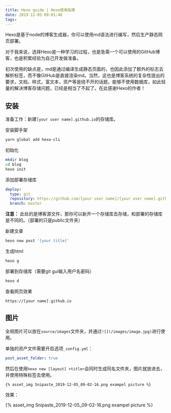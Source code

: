 ```yaml
---
title: Hexo guide | Hexo使用指南
date: 2019-12-05 09:01:48
tags:
---
```


Hexo是基于node的博客生成器，你可以使用md语法进行编写，然后生产静态网页部署。

对于我来说，选择Hexo是一种学习的过程，也是急需一个可以使用的GitHub博客，也是积累经验为自己开发做准备。

初次使用的缺点是，md是通过编译生成静态页面的，也因此添加了额外的标志去解析标签，而不像GitHub是直接渲染md。当然，这也是博客系统的复杂性提出的要求，文档，样式，富文本，资产等是绕不开的话题。能够不使用数据库，如此轻量的解决博客存储问题，已经是相当了不起了。在此感谢Hexo的作者！

安装
---

准备工作：新建`[your user name].github.io`的存储库。

安装脚手架

``` bash
yarn global add hexo-cli
```

初始化

``` bash
mkdir blog
cd blog
hexo init
```

添加部署存储库

``` yml
deploy:
  type: git
  repository: https://github.com/[your user name]/[your user name].github.io
  branch: master
```

**注意：** 此处的是博客源文件，那你可以新开一个存储库去存储，和部署的存储库是不同的。（部署的只是public文件夹）

新建文章

``` bash
hexo new post '[your title]'
```

生成html

``` bash
hexo g
```

部署到存储库（需要git gui输入用户名密码）

``` bash
hexo d
```

查看网页效果

``` url
https://[your name].github.io
```

图片
---

全局图片可以放在`source/images`文件夹，并通过`![](/images/image.jpg)`进行使用。

单独的资产文件需要开启选项`_config.yml`：

``` yml
post_asset_folder: true
```

然后在使用`hexo new [layout] <title>`会同时生成同名文件夹，图片就放进去，并使用特殊标签去使用。

```text
{% asset_img Snipaste_2019-12-05_09-02-16.png exampel picture %}
```

效果：

{% asset_img Snipaste_2019-12-05_09-02-16.png exampel picture %}
